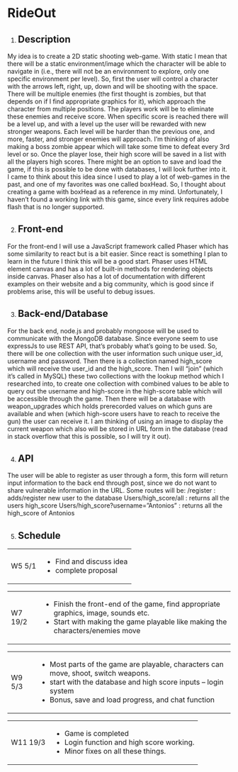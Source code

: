 # RideOut
1. ## Description
My idea is to create a 2D static shooting web-game. With static I mean that there will be a
static environment/image which the character will be able to navigate in (i.e., there will not be
an environment to explore, only one specific environment per level).
So, first the user will control a character with the arrows left, right, up, down and will be
shooting with the space. There will be multiple enemies (the first thought is zombies, but that
depends on if I find appropriate graphics for it), which approach the character from multiple
positions. The players work will be to eliminate these enemies and receive score. When
specific score is reached there will be a level up, and with a level up the user will be rewarded
with new stronger weapons. Each level will be harder than the previous one, and more, faster,
and stronger enemies will approach. I’m thinking of also making a boss zombie appear which
will take some time to defeat every 3rd level or so.
Once the player lose, their high score will be saved in a list with all the players high scores.
There might be an option to save and load the game, if this is possible to be done with
databases, I will look further into it.
I came to think about this idea since I used to play a lot of web-games in the past, and one of
my favorites was one called boxHead. So, I thought about creating a game with boxHead as a
reference in my mind. Unfortunately, I haven’t found a working link with this game, since
every link requires adobe flash that is no longer supported.

2. ## Front-end
For the front-end I will use a JavaScript framework called Phaser which has some similarity
to react but is a bit easier. Since react is something I plan to learn in the future I think this will
be a good start. Phaser uses HTML element canvas and has a lot of built-in methods for
rendering objects inside canvas. Phaser also has a lot of documentation with different
examples on their website and a big community, which is good since if problems arise, this
will be useful to debug issues.

3. ## Back-end/Database
For the back end, node.js and probably mongoose will be used to communicate with the
MongoDB database. Since everyone seem to use expressJs to use REST API, that’s probably
what’s going to be used.
So, there will be one collection with the user information such unique user_id, username and
password. Then there is a collection named high_score which will receive the user_id and the
high_score. Then I will “join” (which it’s called in MySQL) these two collections with the
lookup method which I researched into, to create one collection with combined values to be
able to query out the username and high-score in the high-score table which will be accessible
through the game. Then there will be a database with weapon_upgrades which holds prerecorded values on which guns are available and when (which high-score users have to reach
to receive the gun) the user can receive it. I am thinking of using an image to display the
current weapon which also will be stored in URL form in the database (read in stack overflow
that this is possible, so I will try it out).

4. ## API
The user will be able to register as user through a form, this form will return input information
to the back end through post, since we do not want to share vulnerable information in the
URL.
Some routes will be:
/register : adds/register new user to the database
Users/high_score/all : returns all the users high_score
Users/high_score?username=”Antonios” : returns all the high_score of Antonios

5. ## Schedule
<table><td>W5 5/1</td> <td> <ul><li>Find and discuss idea</li>
<li>complete proposal</li></ul></td></table>

<table><td>W7 19/2</td><td><ul><li>Finish the front-end of the game, find appropriate graphics,
image, sounds etc.</li>
<li>Start with making the game playable like making the
characters/enemies move</li></ul></td></table>

<table><td>W9 5/3</td> <td><ul><li>Most parts of the game are playable, characters can move,
shoot, switch weapons.</li>
<li>start with the database and high score inputs – login
system</li>
<li>Bonus, save and load progress, and chat function</li></ul></td></table>


<table><td>W11 19/3</td> <td><ul><li>Game is completed</li>
<li>Login function and high score working.</li>
<li>Minor fixes on all these things.</li></ul></td></table>
